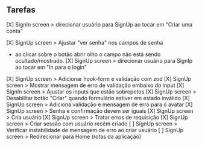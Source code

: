 ## Tarefas

[X] SignIn screen > direcionar usuário para SignUp ao tocar em "Criar uma conta"

[X] SignUp screen > Ajustar "ver senha" nos campos de senha
 - ao clicar sobre o botão abrir olho o campo não está sendo ocultado/mostrado.
[X] SignUp screen > direcionar usuário para SignIp ao tocar em "In para o login"

[X] SignUp screen > Adicionar hook-form e validação com zod
[X] SignUp screen > Mostrar mensagem de erro de validação embaixo do input
[X] SignIn screen > Ajustar os inputs que estão sobrepotos
[X] SignUp screen > Desabilitar botão "Criar" quando formulário estiver em estado inválido
[X] SignUp screen > Adiciona validação e mensagem de erro para o avatar
[X] SignUp screen > Senha e confirmação devem ser iguais
[X] SignUp screen > Cria usuário
[X] SignUp screen > Tratar erros de requisição
[X] SignUp screen > Criar sessão com usuário recém criado
[ ] SignUp screen > Verificar instabilidade de mensagem de erro ao criar usuário
[ ] SignUp screen > Redirecionar para Home (rotas da aplicação)
